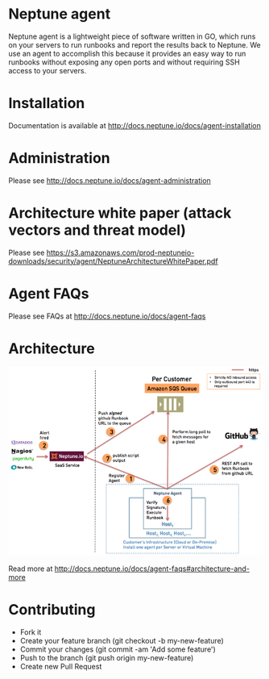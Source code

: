 # Neptune agent
Neptune agent is a lightweight piece of software written in GO, which runs on your servers to run runbooks and report the results back to Neptune. We use an agent to accomplish this because it provides an easy way to run runbooks without exposing any open ports and without requiring SSH access to your servers.

# Installation
Documentation is available at http://docs.neptune.io/docs/agent-installation

# Administration
Please see http://docs.neptune.io/docs/agent-administration

# Architecture white paper (attack vectors and threat model)
Please see https://s3.amazonaws.com/prod-neptuneio-downloads/security/agent/NeptuneArchitectureWhitePaper.pdf

# Agent FAQs
Please see FAQs at http://docs.neptune.io/docs/agent-faqs

# Architecture
![Agent Architecture](/NeptuneAgentArchitecture.png?raw=true)

Read more at http://docs.neptune.io/docs/agent-faqs#architecture-and-more

# Contributing
* Fork it
* Create your feature branch (git checkout -b my-new-feature)
* Commit your changes (git commit -am 'Add some feature')
* Push to the branch (git push origin my-new-feature)
* Create new Pull Request
